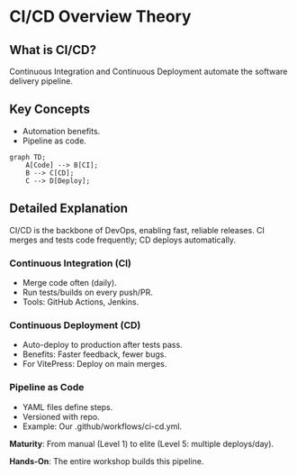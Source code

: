 # CI/CD Overview Theory

## What is CI/CD?
Continuous Integration and Continuous Deployment automate the software delivery pipeline.

## Key Concepts
- Automation benefits.
- Pipeline as code.

```mermaid
graph TD;
    A[Code] --> B[CI];
    B --> C[CD];
    C --> D[Deploy];
```

## Detailed Explanation
CI/CD is the backbone of DevOps, enabling fast, reliable releases. CI merges and tests code frequently; CD deploys automatically.

### Continuous Integration (CI)
- Merge code often (daily).
- Run tests/builds on every push/PR.
- Tools: GitHub Actions, Jenkins.

### Continuous Deployment (CD)
- Auto-deploy to production after tests pass.
- Benefits: Faster feedback, fewer bugs.
- For VitePress: Deploy on main merges.

### Pipeline as Code
- YAML files define steps.
- Versioned with repo.
- Example: Our .github/workflows/ci-cd.yml.

**Maturity**: From manual (Level 1) to elite (Level 5: multiple deploys/day).

**Hands-On**: The entire workshop builds this pipeline.
